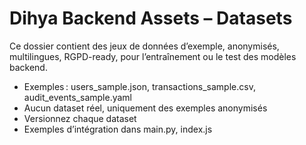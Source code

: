 # Dihya Backend Assets – Datasets

Ce dossier contient des jeux de données d’exemple, anonymisés, multilingues, RGPD-ready, pour l’entraînement ou le test des modèles backend.

- Exemples : users_sample.json, transactions_sample.csv, audit_events_sample.yaml
- Aucun dataset réel, uniquement des exemples anonymisés
- Versionnez chaque dataset
- Exemples d’intégration dans main.py, index.js
